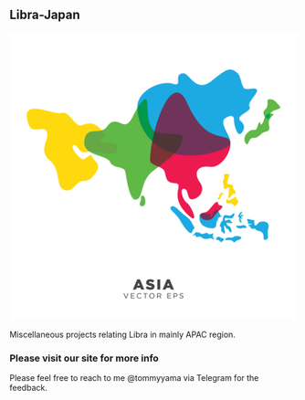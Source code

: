 ## Libra-Japan

![](https://github.com/tommyyama2020/Libra-Japan/blob/master/Asia-Map.jpg)

Miscellaneous projects relating Libra in mainly APAC region.

### Please visit our site for more info

Please feel free to reach to me @tommyyama via Telegram for the feedback. 

